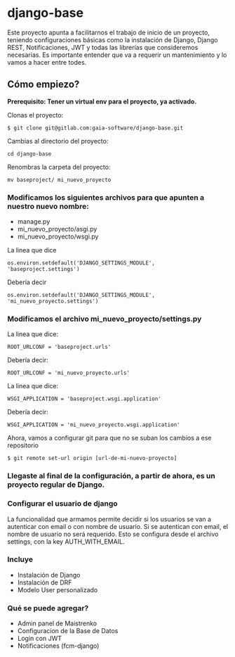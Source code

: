 # django-base
Este proyecto apunta a facilitarnos el trabajo de inicio de un proyecto, teniendo configuraciones básicas como la instalación de Django, Django REST, Notificaciones, JWT y todas las librerías que consideremos necesarias.
Es importante entender que va a requerir un mantenimiento y lo vamos a hacer entre todes.

## Cómo empiezo?
**Prerequisito: Tener un virtual env para el proyecto, ya activado.**

Clonas el proyecto:
``` 
$ git clone git@gitlab.com:gaia-software/django-base.git 
``` 
Cambias al directorio del proyecto:
```
cd django-base
```
Renombras la carpeta del proyecto:
```
mv baseproject/ mi_nuevo_proyecto
```

### Modificamos los siguientes archivos para que apunten a nuestro nuevo nombre:
- manage.py 
- mi_nuevo_proyecto/asgi.py 
- mi_nuevo_proyecto/wsgi.py 

La linea que dice
```
os.environ.setdefault('DJANGO_SETTINGS_MODULE', 'baseproject.settings')
```

Debería decir
```
os.environ.setdefault('DJANGO_SETTINGS_MODULE', 'mi_nuevo_proyecto.settings')
```

### Modificamos el archivo mi_nuevo_proyecto/settings.py
La linea que dice:
```
ROOT_URLCONF = 'baseproject.urls'
```

Debería decir:
```
ROOT_URLCONF = 'mi_nuevo_proyecto.urls'
```
La linea que dice:
```
WSGI_APPLICATION = 'baseproject.wsgi.application'
```

Debería decir:
```
WSGI_APPLICATION = 'mi_nuevo_proyecto.wsgi.application'
```

Ahora, vamos a configurar git para que no se suban los cambios a ese repositorio
```
$ git remote set-url origin [url-de-mi-nuevo-proyecto]
```

### Llegaste al final de la configuración, a partir de ahora, es un proyecto regular de Django.


### Configurar el usuario de django
La funcionalidad que armamos permite decidir si los usuarios se van a autenticar con email o con nombre de usuario. Si se autentican con email, el nombre de usuario no será requerido. Esto se configura desde el archivo settings, con la key AUTH_WITH_EMAIL.


### Incluye
- Instalación de Django
- Instalación de DRF
- Modelo User personalizado

### Qué se puede agregar?
- Admin panel de Maistrenko
- Configuracion de la Base de Datos
- Login con JWT
- Notificaciones (fcm-django)


